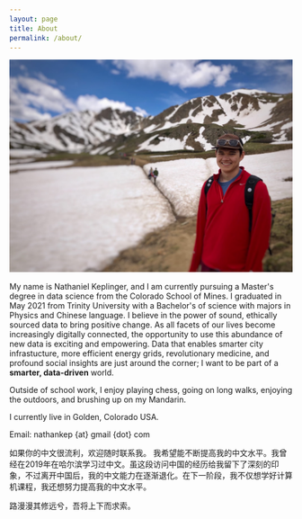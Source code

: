 ```yaml
---
layout: page
title: About
permalink: /about/
---
```



![My picture](/mypic.jpg)

My name is Nathaniel Keplinger, and I am currently pursuing a Master's degree in data science from the Colorado School of Mines. I graduated in May 2021 from Trinity University with a Bachelor's of science with majors in Physics and Chinese language. I believe in the power of sound, ethically sourced data to bring positive change. As all facets of our lives become increasingly digitally connected, the opportunity to use this abundance of new data is exciting and empowering. Data that enables smarter city infrastucture, more efficient energy grids, revolutionary medicine, and profound social insights are just around the corner; I want to be part of a **smarter, data-driven** world.

Outside of school work, I enjoy playing chess, going on long walks, enjoying the outdoors, and brushing up on my Mandarin.

I currently live in Golden, Colorado USA.

Email: nathankep {at} gmail {dot} com

如果你的中文很流利，欢迎随时联系我。 我希望能不断提高我的中文水平。我曾经在2019年在哈尔滨学习过中文。虽这段访问中国的经历给我留下了深刻的印象，不过离开中国后，我的中文能力在逐渐退化。在下一阶段，我不仅想学好计算机课程，我还想努力提高我的中文水平。

路漫漫其修远兮，吾将上下而求索。

